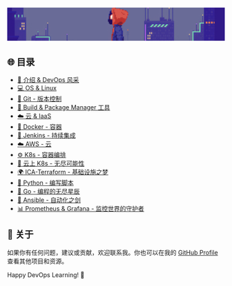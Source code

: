 ![image-20231214201756453](./images/README/image-20231214201756453.png)



## 🌐 目录

- [🚀 介绍 & DevOps 风采](#introduction)
- [💻 OS & Linux ](#os-linux)
- [🔗 Git - 版本控制](./03_Git_Notes.md)
- [🧰 Build & Package Manager 工具](#build-tools)
- [☁️ 云 & IaaS ](#cloud-iaas)
- [🐳 Docker - 容器](#docker)
- [🚦 Jenkins - 持续集成](#jenkins)
- [☁️ AWS - 云](#aws)
- [⚙️ K8s - 容器编排](#k8s)
- [🚀 云上 K8s - 无尽可能性](#cloud-k8s)
- [🌍 ICA-Terraform - 基础设施之梦](#terraform)
- [🐍 Python - 编写脚本](#python)
- [🚀 Go - 编程的无尽星辰](#go)
- [🔐 Ansible - 自动化之剑](#ansible)
- [📊 Prometheus & Grafana - 监控世界的守护者](#prometheus-grafana)



## 🌈 关于

如果你有任何问题，建议或贡献，欢迎联系我。你也可以在我的 [GitHub Profile](https://github.com/your-username) 查看其他项目和资源。

Happy DevOps Learning! 🌟
